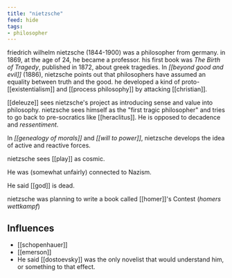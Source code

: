 ```yaml
---
title: "nietzsche"
feed: hide
tags:
- philosopher
---
```


friedrich wilhelm nietzsche (1844-1900) was a philosopher from germany. in 1869, at the age of 24, he became a professor. his first book was _The Birth of Tragedy_, published in 1872, about greek tragedies. In _[[beyond good and evil]]_ (1886), nietzsche points out that philosophers have assumed an equality between truth and the good. he developed a kind of proto-[[existentialism]] and [[process philosophy]] by attacking [[christian]]. 

[[deleuze]] sees nietzsche's project as introducing sense and value into philosophy. nietzsche sees himself as the "first tragic philosopher" and tries to go back to pre-socratics like [[heraclitus]]. He is opposed to decadence and _ressentiment_. 

In _[[genealogy of morals]]_ and _[[will to power]]_, nietzsche develops the idea of active and reactive forces. 

nietzsche sees [[play]] as cosmic.

He was (somewhat unfairly) connected to Nazism. 

He said [[god]] is dead. 

nietzsche was planning to write a book called [[homer]]'s Contest (_homers wettkampf_)

## Influences

- [[schopenhauer]]
- [[emerson]]
- He said [[dostoevsky]] was the only novelist that would understand him, or something to that effect. 